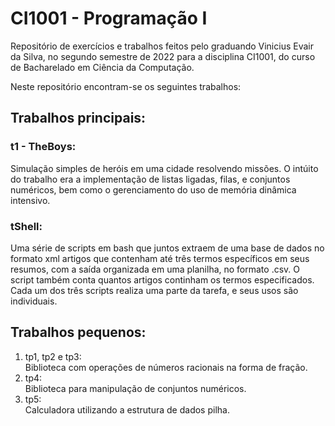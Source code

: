 # CI1001 - Programação I
Repositório de exercícios e trabalhos feitos pelo graduando Vinicius Evair da Silva, no segundo semestre de 2022 para a disciplina CI1001, do curso de Bacharelado em Ciência da Computação.

Neste repositório encontram-se os seguintes trabalhos:
## Trabalhos principais:
### t1 - TheBoys:
  Simulação simples de heróis em uma cidade resolvendo missões. O intúito do trabalho era a implementação de listas ligadas, filas, e conjuntos numéricos, bem como o gerenciamento do uso de memória dinâmica intensivo.
### tShell:
  Uma série de scripts em bash que juntos extraem de uma base de dados no formato xml artigos que contenham até três termos  específicos em seus resumos, com a saída organizada em uma planilha, no formato .csv. O script também conta quantos artigos continham os termos especificados.\
  Cada um dos três scripts realiza uma parte da tarefa, e seus usos são individuais.

## Trabalhos pequenos:
1. tp1, tp2 e tp3:\
   Biblioteca com operações de números racionais na forma de fração.
2. tp4:\
   Biblioteca para manipulação de conjuntos numéricos.
3. tp5:\
   Calculadora utilizando a estrutura de dados pilha.
